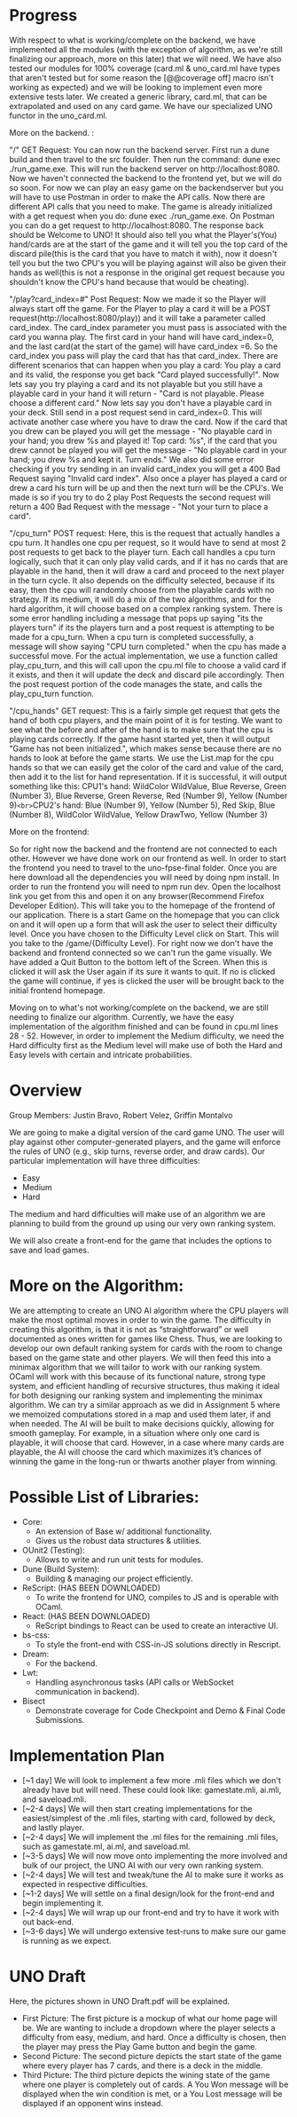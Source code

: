 # Progress

With respect to what is working/complete on the backend, we have implemented all the modules (with the exception of algorithm, as we're still finalizing our approach, more on this later) that we will need. We have also tested our modules for 100% coverage (card.ml & uno_card.ml have types that aren't tested but for some reason the [@@coverage off] macro isn't working as expected) and we will be looking to implement even more extensive tests later. We created a generic library, card.ml, that can be extrapolated and used on any card game. We have our specialized UNO functor in the uno_card.ml.

More on the backend. :

"/" GET Request:  You can now run the backend server. First run a dune build and then travel to the src foulder. Then run the command:
dune exec ./run_game.exe. This will run the backend server on http://localhost:8080. Now we haven't connected the backend to the frontend yet, but we will do so soon. For now we can play an easy game on the backendserver but you will have to use Postman in order to make the API calls. Now there are different API calls that you need to make. The game is already initialized with a get request when you do: dune exec ./run_game.exe.
On Postman you can do a get request to http://localhost:8080. The response back should be Welcome to UNO! It should also tell you what the Player's(You) hand/cards are at the start of the game and it will tell you the top card of the discard pile(this is the card that you have to match it with), now it doesn't tell you but the two CPU's you will be playing against will also be given their hands as well(this is not a response in the original get request because you shouldn't know the CPU's hand because that would be cheating).

"/play?card_index=#" Post Request: Now we made it so the Player will always start off the game. For the Player to play a card it will be a POST request(http://localhost:8080/play)) and it will take a parameter called card_index. The card_index parameter you must pass is associated with the card you wanna play. The first card in your hand will have card_index=0, and the last card(at the start of the game) will have card_index =6. So the card_index you pass  will play the card that has that card_index. There are different scenarios that can happen when you play a card: You play a card and its valid, the response you get back "Card played successfully!". Now lets say you try playing a card and its not playable but you still have a playable card in your hand it will return - "Card is not playable. Please choose a different card." Now lets say you don't have a playable card in your deck. Still send in a post request send in card_index=0. This will activate another case where you have to draw the card. Now if the card that you drew can be played you will get the message - "No playable card in your hand; you drew %s and played it! Top card: %s", if the card that you drew cannot be played you will get the message - "No playable card in your hand; you drew %s and kept it. Turn ends." We also did some error checking if you try sending in an invalid card_index you will get a 400 Bad Request saying "Invalid card index". Also once a player has played a card or drew a card his turn will be up and then the next turn will be the CPU's. We made is so if you try to do 2 play Post Requests the second request will return a 400 Bad Request with the message - "Not your turn to place a card".

"/cpu_turn" POST request: Here, this is the request that actually handles a cpu turn. It handles one cpu per request, so it would have to send at most 2 post requests to get back to the player turn. Each call handles a cpu turn logically, such that it can only play valid cards, and if it has no cards that are playable in the hand, then it will draw a card and proceed to the next player in the turn cycle. It also depends on the difficulty selected, because if its easy, then the cpu will randomly choose from the playable cards with no strategy. If its medium, it will do a mix of the two algorithms, and for the hard algorithm, it will choose based on a complex ranking system. There is some error handling including a message that pops up saying "its the players turn" if its the players turn and a post request is attempting to be made for a cpu_turn. When a cpu turn is completed successfully, a message will show saying "CPU turn completed." when the cpu has made a successful move. For the actual implementation, we use a function called play_cpu_turn, and this will call upon the cpu.ml file to choose a valid card if it exists, and then it will update the deck and discard pile accordingly. Then the post request portion of the code manages the state, and calls the play_cpu_turn function.

"/cpu_hands" GET request: This is a fairly simple get request that gets the hand of both cpu players, and the main point of it is for testing. We want to see what the before and after of the hand is to make sure that the cpu is playing cards correctly. If the game hasnt started yet, then it will output "Game has not been initialized.", which makes sense because there are no hands to look at before the game starts. We use the List.map for the cpu hands so that we can easily get the color of the card and value of the card, then add it to the list for hand representation. If it is successful, it will output something like this:
 CPU1's hand: WildColor WildValue, Blue Reverse, Green (Number 3), Blue Reverse, Green Reverse, Red (Number 9), Yellow (Number 9)`<br>`CPU2's hand: Blue (Number 9), Yellow (Number 5), Red Skip, Blue (Number 8), WildColor WildValue, Yellow DrawTwo, Yellow (Number 3)

More on the frontend:

So for right now the backend and the frontend are not connected to each other. However we have done work on our frontend as well. In order to start the frontend you need to travel to the uno-fpse-final folder. Once you are here download all the dependencies you will need by doing npm install. In order to run the frontend you will need to npm run dev. Open the localhost link you get from this and open it on any browser(Recommend Firefox Developer Edition). This will take you to the homepage of the frontend of our application. There is a start Game on the homepage that you can click on and it will open up a form that will ask the user to select their difficulty level. Once you have chosen to the Difficulty Level click on Start. This will you take to the /game/{Difficulty Level}. For right now we don't have the backend and frontend connected so we can't run the game visually. We have added a Quit Button to the bottom left of the Screen. When this is clicked it will ask the User again if its sure it wants to quit. If no is clicked the game will continue, if yes is clicked the user will be brought back to the initial frontend homepage.

Moving on to what's not working/complete on the backend, we are still needing to finalize our algorithm. Currently, we have the easy implementation of the algorithm finished and can be found in cpu.ml lines 28 - 52. However, in order to implement the Medium difficulty, we need the Hard difficulty first as the Medium level will make use of both the Hard and Easy levels with certain and intricate probabilities.

# Overview

Group Members: Justin Bravo, Robert Velez, Griffin Montalvo

We are going to make a digital version of the card game UNO. The user will play against other computer-generated players, and the game will enforce the rules of UNO (e.g., skip turns, reverse order, and draw cards). Our particular implementation will have three difficulties:

- Easy
- Medium
- Hard

The medium and hard difficulties will make use of an algorithm we are planning to build from the ground up using our very own ranking system.

We will also create a front-end for the game that includes the options to save and load games.

# More on the Algorithm:

We are attempting to create an UNO AI algorithm where the CPU players will make the most optimal moves in order to win the game. The difficulty in creating this algorithm, is that it is not as “straightforward” or well documented as ones written for games like Chess. Thus, we are looking to develop our own default ranking system for cards with the room to change based on the game state and other players. We will then feed this into a minimax algorithm that we will tailor to work with our ranking system. OCaml will work with this because of its functional nature, strong type system, and efficient handling of recursive structures, thus making it ideal for both designing our ranking system and implementing the minimax algorithm. We can try a similar approach as we did in Assignment 5 where we memoized computations stored in a map and used them later, if and when needed. The AI will be built to make decisions quickly, allowing for smooth gameplay. For example, in a situation where only one card is playable, it will choose that card. However, in a case where many cards are playable, the AI will choose the card which maximizes it’s chances of winning the game in the long-run or thwarts another player from winning.

# Possible List of Libraries:

- Core:
  - An extension of Base w/ additional functionality.
  - Gives us the robust data structures & utilities.
- OUnit2 (Testing):
  - Allows to write and run unit tests for modules.
- Dune (Build System):
  - Building & managing our project efficiently.
- ReScript: (HAS BEEN DOWNLOADED)
  - To write the frontend for UNO, compiles to JS and is operable with OCaml.
- React: (HAS BEEN DOWNLOADED)
  - ReScript bindings to React can be used to create an interactive UI.
- bs-css:
  - To style the front-end with CSS-in-JS solutions directly in Rescript.
- Dream:
  - For the backend.
- Lwt:
  - Handling asynchronous tasks (API calls or WebSocket communication in backend).
- Bisect
  - Demonstrate coverage for Code Checkpoint and Demo & Final Code Submissions.

# Implementation Plan

- [~1 day] We will look to implement a few more .mli files which we don't already have but will need. These could look like: gamestate.mli, ai.mli, and saveload.mli.
- [~2-4 days] We will then start creating implementations for the easiest/simplest of the .mli files, starting with card, followed by deck, and lastly player.
- [~2-4 days] We will implement the .ml files for the remaining .mli files, such as gamestate.ml, ai.ml, and saveload.ml.
- [~3-5 days] We will now move onto implementing the more involved and bulk of our project, the UNO AI with our very own ranking system.
- [~2-4 days] We will test and tweak/tune the AI to make sure it works as expected in respective difficulties.
- [~1-2 days] We will settle on a final design/look for the front-end and begin implementing it.
- [~2-4 days] We will wrap up our front-end and try to have it work with out back-end.
- [~3-6 days] We will undergo extensive test-runs to make sure our game is running as we expect.

# UNO Draft

Here, the pictures shown in UNO Draft.pdf will be explained.

- First Picture: The first picture is a mockup of what our home page will be. We are wanting to include a dropdown where the player selects a
  difficulty from easy, medium, and hard. Once a difficulty is chosen, then the player may press the Play Game button and begin the game.
- Second Picture: The second picture depicts the start state of the game where every player has 7 cards, and there is a deck in the middle.
- Third Picture: The third picture depicts the wining state of the game where one player is completely out of cards. A You Won message will be
  displayed when the win condition is met, or a You Lost message will be displayed if an opponent wins instead.
